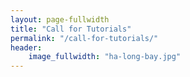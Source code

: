 ```yaml
---
layout: page-fullwidth
title: "Call for Tutorials"
permalink: "/call-for-tutorials/"
header:
    image_fullwidth: "ha-long-bay.jpg"
---
```

